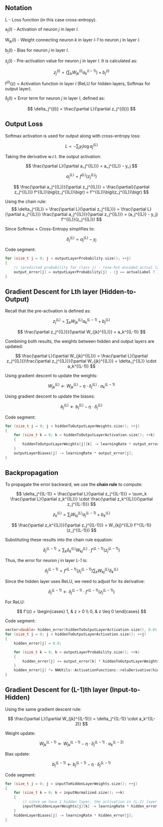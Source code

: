 ## Notation
L - Loss function (in this case cross-entropy).

a<sub>j</sub>(l) - Activation of neuron *j* in layer *l*.

W<sub>jk</sub>(l) - Weight connecting neuron *k* in layer *l-1* to neuron *j* in layer *l*.

b<sub>j</sub>(l) - Bias for neuron *j* in layer *l*.

z<sub>j</sub>(l) - Pre-activation value for neuron *j* in layer *l*. It is calculated as:

$$
z_j^{(l)} = (\sum_k W_{jk}^{(l)} a_k^{(l-1)}) + b_j^{(l)}
$$

f<sup>(l)</sup>(z) = Activation function in layer *l* (ReLU for hidden layers, Softmax for output layer).

δ<sub>j</sub>(l) = Error term for neuron *j* in layer *l*, defined as:

$$
\delta_j^{(l)} = \frac{\partial L}{\partial z_j^{(l)}}
$$

## Output Loss
Softmax activation is used for output along with cross-entropy loss:

$$
L = - \sum_j y_j \log a_j^{(L)}
$$

Taking the derivative w.r.t. the output activation:

$$
\frac{\partial L}{\partial a_j^{(L)}} = a_j^{(L)} - y_j
$$

$$
a_j^{(L)} = f^{(L)}\bigl(z_j^{(L)}\bigr)
$$


$$
\frac{\partial a_j^{(L)}}{\partial z_j^{(L)}} = \frac{\partial}{\partial z_j^{(L)}} f^{(L)}\bigl(z_j^{(L)}\bigr) = f'^{(L)}\bigl(z_j^{(L)}\bigr)
$$

Using the chain rule:
$$
\delta_j^{(L)} = \frac{\partial L}{\partial z_j^{(L)}} = \frac{\partial L}{\partial a_j^{(L)}} \frac{\partial a_j^{(L)}}{\partial z_j^{(L)}} = (a_j^{(L)} - y_j) f'^{(L)}(z_j^{(L)})
$$

Since Softmax + Cross-Entropy simplifies to:

$$
\delta_j^{(L)} = a_j^{(L)} - y_j
$$

Code segment:
```c++
for (size_t j = 0; j < outputLayerProbability.size(); ++j)
{
    // (predicted probability for class j) - (one-hot-encoded actual label (correct 1, incorrect 0))
    output_error[j] = outputLayerProbability[j] - (j == actualLabel ? 1.0 : 0.0);
}

```

## Gradient Descent for Lth layer (Hidden-to-Output)
Recall that the pre-activation is defined as:

$$
z_j^{(L)} = \sum_k W_{jk}^{(L)} a_k^{(L-1)} + b_j^{(L)}
$$

$$
\frac{\partial z_j^{(L)}}{\partial W_{jk}^{(L)}} = a_k^{(L-1)}
$$

Combining both results, the weights between hidden and output layers are updated:

$$
\frac{\partial L}{\partial W_{jk}^{(L)}} = \frac{\partial L}{\partial z_j^{(L)}}\frac{\partial z_j^{(L)}}{\partial W_{jk}^{(L)}} = \delta_j^{(L)} \cdot a_k^{(L-1)}
$$

Using gradient descent to update the weights:

$$
W_{jk}^{(L)} \gets W_{jk}^{(L)} - \eta \cdot \delta_j^{(L)} \cdot a_k^{(L-1)}
$$

Using gradient descent to update the biases:

$$
b_j^{(L)} \gets b_j^{(L)} - \eta \cdot \delta_j^{(L)}
$$

Code segment:
```c++
for (size_t j = 0; j < hiddenToOutputLayerWeights.size(); ++j)
{
    for (size_t k = 0; k < hiddenToOutputLayerActivation.size(); ++k)
    {
        hiddenToOutputLayerWeights[j][k] -= learningRate * output_error[j] * hiddenToOutputLayerActivation[k];
    }
    outputLayerBiases[j] -= learningRate * output_error[j];
}
```

## Backpropagation
To propagate the error backward, we use the **chain rule** to compute:

$$
\delta_j^{(L-1)} = \frac{\partial L}{\partial z_j^{(L-1)}} = \sum_k \frac{\partial L}{\partial z_k^{(L)}} \cdot \frac{\partial z_k^{(L)}}{\partial z_j^{(L-1)}}
$$

$$
z_k^{(L)} = \sum_j W_{kj}^{(L)} a_j^{(L-1)} + b_k^{(L)}
$$

$$
\frac{\partial z_k^{(L)}}{\partial z_j^{(L-1)}} = W_{kj}^{(L)} f'^{(L-1)}(z_j^{(L-1)})
$$

Substituting these results into the chain rule equation:

$$
\delta_j^{(L-1)} = \sum_k \delta_k^{(L)} W_{kj}^{(L)} \cdot f'^{(L-1)}(z_j^{(L-1)})
$$

Thus, the error for neuron *j* in layer *L-1* is:

$$
\delta_j^{(L-1)} = f'^{(L-1)}(z_j^{(L-1)}) \sum_k W_{kj}^{(L)} \delta_k^{(L)}
$$

Since the hidden layer uses ReLU, we need to adjust for its derivative:

$$
\delta_j^{(L-1)} \gets \delta_j^{(L-1)} \cdot f'^{(L-1)}(z_j^{(L-1)})
$$

For ReLU:

$$
f'(z) = \begin{cases} 
1, & z > 0 \\ 
0, & z \leq 0 
\end{cases}
$$

Code segment:
```c++
vector<double> hidden_error(hiddenToOutputLayerActivation.size(), 0.0);
for (size_t j = 0; j < hiddenToOutputLayerActivation.size(); ++j)
{
    hidden_error[j] = 0.0;

    for (size_t k = 0; k < outputLayerProbability.size(); ++k)
    {
        hidden_error[j] += output_error[k] * hiddenToOutputLayerWeights[k][j];
    }
    hidden_error[j] *= NNUtils::ActivationFunctions::reluDerivative(hiddenToOutputLayerActivation[j]);
}
```

## Gradient Descent for (L-1)th layer (Input-to-Hidden)
Using the same gradient descent rule:

$$
\frac{\partial L}{\partial W_{jk}^{(L-1)}} = \delta_j^{(L-1)} \cdot a_k^{(L-2)}
$$

Weight update:

$$
W_{jk}^{(L-1)} \gets W_{jk}^{(L-1)} - \eta \cdot \delta_j^{(L-1)} \cdot a_k^{(L-2)}
$$

Bias update:

$$
b_j^{(L-1)} \gets b_j^{(L-1)} - \eta \cdot \delta_j^{(L-1)}
$$

Code segment:
```c++
for (size_t j = 0; j < inputToHiddenLayerWeights.size(); ++j)
{
    for (size_t k = 0; k < inputNormalized.size(); ++k)
    {
        // since we have 1 hidden layer, the activation in (L-2) layer is the input normalized
        inputToHiddenLayerWeights[j][k] -= learningRate * hidden_error[j] * inputNormalized[k];
    }
    hiddenLayerBiases[j] -= learningRate * hidden_error[j];
}
```